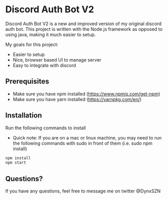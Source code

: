 # Discord Auth Bot V2
Discord Auth Bot V2 is a new and improved version of my original discord auth bot. This project is written with the Node.js framework as opposed to using java, making it much easier to setup.

My goals for this project:
  - Easier to setup
  - Nice, browser based UI to manage server
  - Easy to integrate with discord

## Prerequisites
- Make sure you have npm installed (https://www.npmjs.com/get-npm)
- Make sure you have yarn installed (https://yarnpkg.com/en/) 

## Installation
Run the following commands to install
* Quick note: If you are on a mac or linux machine, you may need to run the following commands with sudo in front of them (i.e. sudo npm install)


```sh
npm install
npm start
```

## Questions?
If you have any questions, feel free to message me on twitter @DynxSZN